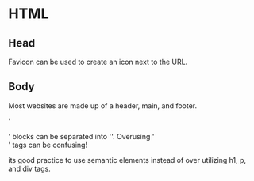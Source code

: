 # HTML

## Head
Favicon can be used to create an icon next to the URL.

## Body
Most websites are made up of a header, main, and footer.

'<main>' blocks can be separated into '<sections>'.
Overusing '<div>' tags can be confusing!

its good practice to use semantic elements instead of over utilizing h1, p, and div tags.

